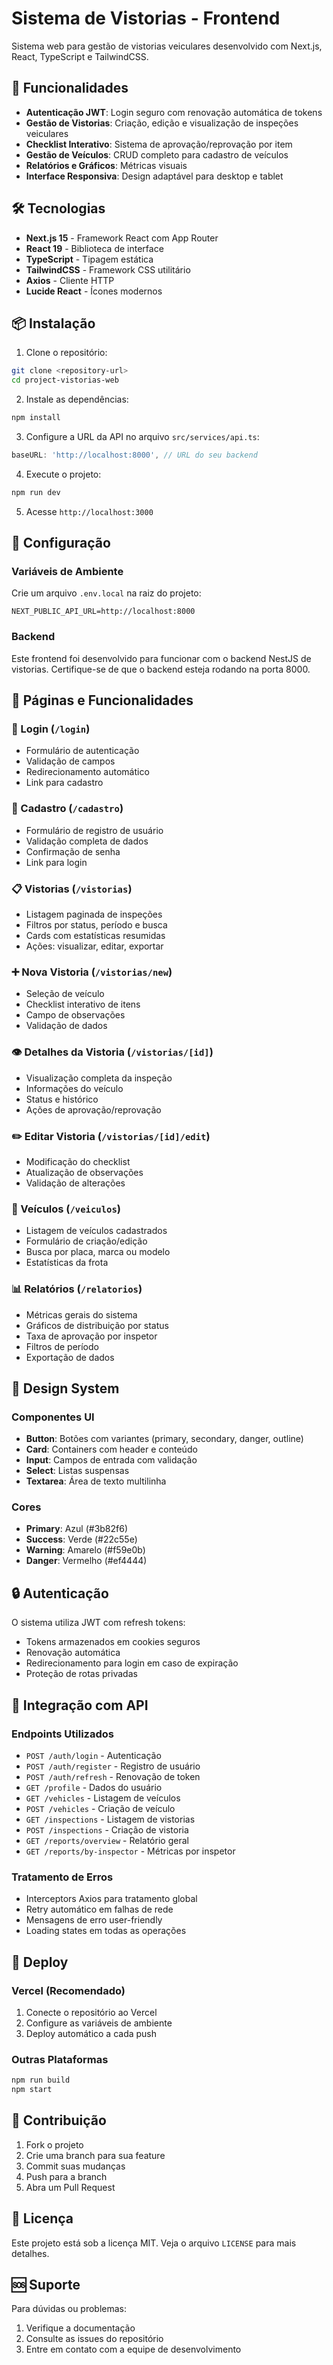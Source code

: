 # Sistema de Vistorias - Frontend

Sistema web para gestão de vistorias veiculares desenvolvido com Next.js, React, TypeScript e TailwindCSS.

## 🚀 Funcionalidades

- **Autenticação JWT**: Login seguro com renovação automática de tokens
- **Gestão de Vistorias**: Criação, edição e visualização de inspeções veiculares
- **Checklist Interativo**: Sistema de aprovação/reprovação por item
- **Gestão de Veículos**: CRUD completo para cadastro de veículos
- **Relatórios e Gráficos**: Métricas visuais
- **Interface Responsiva**: Design adaptável para desktop e tablet

## 🛠️ Tecnologias

- **Next.js 15** - Framework React com App Router
- **React 19** - Biblioteca de interface
- **TypeScript** - Tipagem estática
- **TailwindCSS** - Framework CSS utilitário
- **Axios** - Cliente HTTP
- **Lucide React** - Ícones modernos

## 📦 Instalação

1. Clone o repositório:
```bash
git clone <repository-url>
cd project-vistorias-web
```

2. Instale as dependências:
```bash
npm install
```

3. Configure a URL da API no arquivo `src/services/api.ts`:
```typescript
baseURL: 'http://localhost:8000', // URL do seu backend
```

4. Execute o projeto:
```bash
npm run dev
```

5. Acesse `http://localhost:3000`

## 🔧 Configuração

### Variáveis de Ambiente

Crie um arquivo `.env.local` na raiz do projeto:

```env
NEXT_PUBLIC_API_URL=http://localhost:8000
```

### Backend

Este frontend foi desenvolvido para funcionar com o backend NestJS de vistorias. Certifique-se de que o backend esteja rodando na porta 8000.

## 📱 Páginas e Funcionalidades

### 🔐 Login (`/login`)
- Formulário de autenticação
- Validação de campos
- Redirecionamento automático
- Link para cadastro

### 📝 Cadastro (`/cadastro`)
- Formulário de registro de usuário
- Validação completa de dados
- Confirmação de senha
- Link para login

### 📋 Vistorias (`/vistorias`)
- Listagem paginada de inspeções
- Filtros por status, período e busca
- Cards com estatísticas resumidas
- Ações: visualizar, editar, exportar

### ➕ Nova Vistoria (`/vistorias/new`)
- Seleção de veículo
- Checklist interativo de itens
- Campo de observações
- Validação de dados

### 👁️ Detalhes da Vistoria (`/vistorias/[id]`)
- Visualização completa da inspeção
- Informações do veículo
- Status e histórico
- Ações de aprovação/reprovação

### ✏️ Editar Vistoria (`/vistorias/[id]/edit`)
- Modificação do checklist
- Atualização de observações
- Validação de alterações

### 🚗 Veículos (`/veiculos`)
- Listagem de veículos cadastrados
- Formulário de criação/edição
- Busca por placa, marca ou modelo
- Estatísticas da frota

### 📊 Relatórios (`/relatorios`)
- Métricas gerais do sistema
- Gráficos de distribuição por status
- Taxa de aprovação por inspetor
- Filtros de período
- Exportação de dados

## 🎨 Design System

### Componentes UI
- **Button**: Botões com variantes (primary, secondary, danger, outline)
- **Card**: Containers com header e conteúdo
- **Input**: Campos de entrada com validação
- **Select**: Listas suspensas
- **Textarea**: Área de texto multilinha

### Cores
- **Primary**: Azul (#3b82f6)
- **Success**: Verde (#22c55e)
- **Warning**: Amarelo (#f59e0b)
- **Danger**: Vermelho (#ef4444)

## 🔒 Autenticação

O sistema utiliza JWT com refresh tokens:
- Tokens armazenados em cookies seguros
- Renovação automática
- Redirecionamento para login em caso de expiração
- Proteção de rotas privadas

## 📡 Integração com API

### Endpoints Utilizados
- `POST /auth/login` - Autenticação
- `POST /auth/register` - Registro de usuário
- `POST /auth/refresh` - Renovação de token
- `GET /profile` - Dados do usuário
- `GET /vehicles` - Listagem de veículos
- `POST /vehicles` - Criação de veículo
- `GET /inspections` - Listagem de vistorias
- `POST /inspections` - Criação de vistoria
- `GET /reports/overview` - Relatório geral
- `GET /reports/by-inspector` - Métricas por inspetor

### Tratamento de Erros
- Interceptors Axios para tratamento global
- Retry automático em falhas de rede
- Mensagens de erro user-friendly
- Loading states em todas as operações

## 🚀 Deploy

### Vercel (Recomendado)
1. Conecte o repositório ao Vercel
2. Configure as variáveis de ambiente
3. Deploy automático a cada push

### Outras Plataformas
```bash
npm run build
npm start
```

## 🤝 Contribuição

1. Fork o projeto
2. Crie uma branch para sua feature
3. Commit suas mudanças
4. Push para a branch
5. Abra um Pull Request

## 📄 Licença

Este projeto está sob a licença MIT. Veja o arquivo `LICENSE` para mais detalhes.

## 🆘 Suporte

Para dúvidas ou problemas:
1. Verifique a documentação
2. Consulte as issues do repositório
3. Entre em contato com a equipe de desenvolvimento
